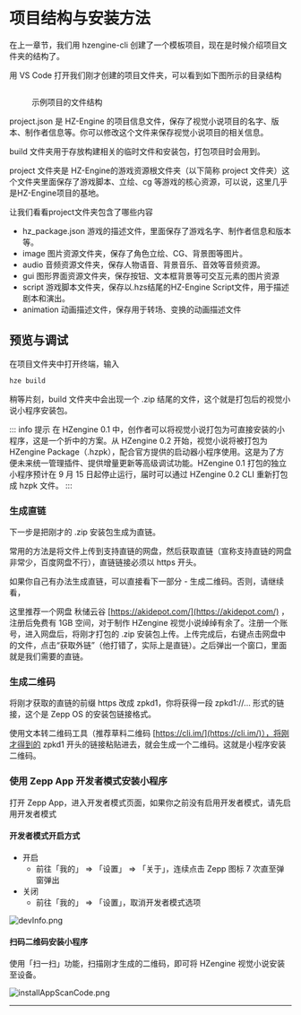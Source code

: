 # 项目结构与安装方法

在上一章节，我们用 hzengine-cli 创建了一个模板项目，现在是时候介绍项目文件夹的结构了。

用 VS Code 打开我们刚才创建的项目文件夹，可以看到如下图所示的目录结构

<figure><img src="/static/image/image.png" alt=""><figcaption><p>示例项目的文件结构</p></figcaption></figure>

project.json 是 HZ-Engine 的项目信息文件，保存了视觉小说项目的名字、版本、制作者信息等。你可以修改这个文件来保存视觉小说项目的相关信息。

build 文件夹用于存放构建相关的临时文件和安装包，打包项目时会用到。

project 文件夹是 HZ-Engine的游戏资源根文件夹（以下简称 project 文件夹）这个文件夹里面保存了游戏脚本、立绘、cg 等游戏的核心资源，可以说，这里几乎是HZ-Engine项目的基地。

让我们看看project文件夹包含了哪些内容

* hz\_package.json 游戏的描述文件，里面保存了游戏名字、制作者信息和版本等。
* image 图片资源文件夹，保存了角色立绘、CG、背景图等图片。
* audio 音频资源文件夹，保存人物语音、背景音乐、音效等音频资源。
* gui 图形界面资源文件夹，保存按钮、文本框背景等可交互元素的图片资源
* script 游戏脚本文件夹，保存以.hzs结尾的HZ-Engine Script文件，用于描述剧本和演出。
* animation 动画描述文件，保存用于转场、变换的动画描述文件

## 预览与调试

在项目文件夹中打开终端，输入

```sh
hze build
```

稍等片刻，build 文件夹中会出现一个 .zip 结尾的文件，这个就是打包后的视觉小说小程序安装包。

::: info 提示
在 HZengine 0.1 中，创作者可以将视觉小说打包为可直接安装的小程序，这是一个折中的方案。从 HZengine 0.2 开始，视觉小说将被打包为 HZengine Package（.hzpk），配合官方提供的启动器小程序使用。这是为了方便未来统一管理插件、提供增量更新等高级调试功能。HZengine 0.1 打包的独立小程序预计在 9 月 15 日起停止运行，届时可以通过 HZengine 0.2 CLI 重新打包成 hzpk 文件。
:::

### 生成直链

下一步是把刚才的 .zip 安装包生成为直链。

常用的方法是将文件上传到支持直链的网盘，然后获取直链（宣称支持直链的网盘非常少，百度网盘不行），直链链接必须以 https 开头。

如果你自己有办法生成直链，可以直接看下一部分 - 生成二维码。否则，请继续看，

这里推荐一个网盘 秋储云谷 [https://akidepot.com/](https://akidepot.com/) ，注册后免费有 1GB 空间，对于制作 HZengine 视觉小说绰绰有余了。注册一个账号，进入网盘后，将刚才打包的 .zip 安装包上传。上传完成后，右键点击网盘中的文件，点击“获取外链”（他打错了，实际上是直链）。之后弹出一个窗口，里面就是我们需要的直链。

### 生成二维码

将刚才获取的直链的前缀 https 改成 zpkd1，你将获得一段 zpkd1://... 形式的链接，这个是 Zepp OS 的安装包链接格式。

使用文本转二维码工具（推荐草料二维码 [https://cli.im/](https://cli.im/)），将刚才得到的 zpkd1 开头的链接粘贴进去，就会生成一个二维码。这就是小程序安装二维码。

### 使用 Zepp App 开发者模式安装小程序

打开 Zepp App，进入开发者模式页面，如果你之前没有启用开发者模式，请先启用开发者模式

#### 开发者模式开启方式 <a href="#kai-fa-zhe-mo-shi-kai-qi-fang-shi-sao-ma-an-zhuang-xiao-cheng-xu" id="kai-fa-zhe-mo-shi-kai-qi-fang-shi-sao-ma-an-zhuang-xiao-cheng-xu"></a>

* 开启
  * 前往「我的」 => 「设置」 => 「关于」，连续点击 Zepp 图标 7 次直至弹窗弹出
* 关闭
  * 前往「我的」 => 「设置」，取消开发者模式选项

![devInfo.png](https://docs.zepp.com/zh-cn/assets/images/dev\_info-116b04decb3f7e537d013dac3023ffd1.png)

#### 扫码二维码安装小程序

使用「扫一扫」功能，扫描刚才生成的二维码，即可将 HZengine 视觉小说安装至设备。

![installAppScanCode.png](https://docs.zepp.com/zh-cn/assets/images/install\_app\_scan\_code-94bc951129feae201b090a4f5a864e06.jpg)

***
